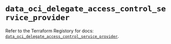 # `data_oci_delegate_access_control_service_provider`

Refer to the Terraform Registory for docs: [`data_oci_delegate_access_control_service_provider`](https://registry.terraform.io/providers/oracle/oci/6.18.0/docs/data-sources/delegate_access_control_service_provider).
